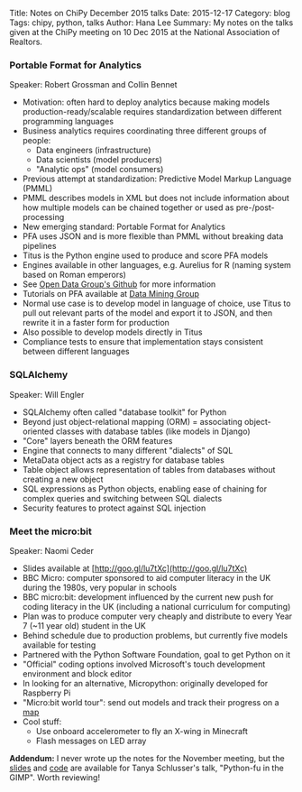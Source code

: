 Title: Notes on ChiPy December 2015 talks
Date: 2015-12-17
Category: blog
Tags: chipy, python, talks
Author: Hana Lee
Summary: My notes on the talks given at the ChiPy meeting on 10 Dec 2015 at the National Association of Realtors.

### Portable Format for Analytics
Speaker: Robert Grossman and Collin Bennet

- Motivation: often hard to deploy analytics because making models production-ready/scalable requires standardization between different programming languages
- Business analytics requires coordinating three different groups of people:
    - Data engineers (infrastructure)
    - Data scientists (model producers)
    - "Analytic ops" (model consumers)
- Previous attempt at standardization: Predictive Model Markup Language (PMML)
- PMML describes models in XML but does not include information about how multiple models can be chained together or used as pre-/post-processing
- New emerging standard: Portable Format for Analytics
- PFA uses JSON and is more flexible than PMML without breaking data pipelines
- Titus is the Python engine used to produce and score PFA models
- Engines available in other languages, e.g. Aurelius for R (naming system based on Roman emperors)
- See [Open Data Group's Github](https://github.com/opendatagroup) for more information
- Tutorials on PFA available at [Data Mining Group](http://dmg.org/pfa/)
- Normal use case is to develop model in language of choice, use Titus to pull out relevant parts of the model and export it to JSON, and then rewrite it in a faster form for production
- Also possible to develop models directly in Titus
- Compliance tests to ensure that implementation stays consistent between different languages

### SQLAlchemy
Speaker: Will Engler

- SQLAlchemy often called "database toolkit" for Python
- Beyond just object-relational mapping (ORM) = associating object-oriented classes with database tables (like models in Django)
- "Core" layers beneath the ORM features
- Engine that connects to many different "dialects" of SQL
- MetaData object acts as a registry for database tables 
- Table object allows representation of tables from databases without creating a new object
- SQL expressions as Python objects, enabling ease of chaining for complex queries and switching between SQL dialects
- Security features to protect against SQL injection

### Meet the micro:bit
Speaker: Naomi Ceder

- Slides available at [http://goo.gl/lu7tXc](http://goo.gl/lu7tXc)
- BBC Micro: computer sponsored to aid computer literacy in the UK during the 1980s, very popular in schools
- BBC micro:bit: development influenced by the current new push for coding literacy in the UK (including a national curriculum for computing)
- Plan was to produce computer very cheaply and distribute to every Year 7 (~11 year old) student in the UK
- Behind schedule due to production problems, but currently five models available for testing
- Partnered with the Python Software Foundation, goal to get Python on it
- "Official" coding options involved Microsoft's touch development environment and block editor
- In looking for an alternative, Micropython: originally developed for Raspberry Pi
- "Micro:bit world tour": send out models and track their progress on a [map](http://microworldtour.github.io/)
- Cool stuff:
    - Use onboard accelerometer to fly an X-wing in Minecraft
    - Flash messages on LED array

__Addendum:__ I never wrote up the notes for the November meeting, but the [slides](http://tanyaschlusser.github.io/Python-Fu-in-GIMP.slides.html#/) and [code](http://bit.ly/chipy_gimp) are available for Tanya Schlusser's talk, "Python-fu in the GIMP". Worth reviewing!
